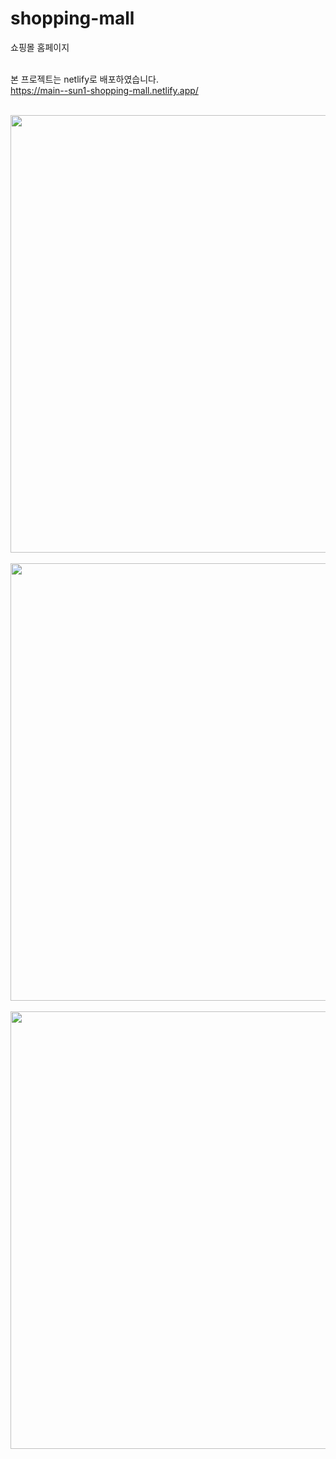 # shopping-mall
쇼핑몰 홈페이지</br></br>

본 프로젝트는 netlify로 배포하였습니다.<br>
https://main--sun1-shopping-mall.netlify.app/ <br><br>

<img src="https://github.com/riverSun1/shopping-mall/assets/67379144/770df4ae-aaa9-4a95-9b46-74dce6dfd43e" width="700"/></br></br>
<img src="https://github.com/riverSun1/shopping-mall/assets/67379144/f01207ed-a8fb-4fc8-a623-5685ae21d699" width="700"/></br></br>
<img src="https://github.com/riverSun1/shopping-mall/assets/67379144/091f0e24-f097-4c27-b23e-d957a7656043" width="700"/></br></br>
